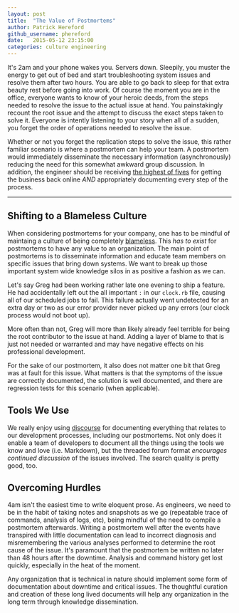 ```yaml
---
layout: post
title:  "The Value of Postmortems"
author: Patrick Hereford
github_username: phereford
date:   2015-05-12 23:15:00
categories: culture engineering
---
```


It's 2am and your phone wakes you. Servers down. Sleepily, you muster the energy
to get out of bed and start troubleshooting system issues and resolve them after
two hours. You are able to go back to sleep for that extra beauty rest
before going into work. Of course the moment you are in the office, everyone
wants to know of your heroic deeds, from the steps needed to resolve the issue
to the actual issue at hand. You painstakingly recount the root issue and the
attempt to discuss the exact steps taken to solve it. Everyone is intently
listening to your story when all of a sudden, you forget the order of operations
needed to resolve the issue.

Whether or not you forget the replication steps to solve the issue, this 
rather familiar scenario is where a postmortem can help your team. A postmortem
would immediately disseminate the necessary information (asynchronously)
reducing the need for this somewhat awkward group discussion. In addition,
the engineer should be receiving [the highest of fives](http://media.giphy.com/media/Cp9cUJc4hgNvG/giphy.gif)
for getting the business back online _AND_ appropriately documenting every
step of the process.
  
---
  
## Shifting to a Blameless Culture
When considering postmortems for your company, one has to be mindful of
maintaing a culture of being completely [blameless](https://codeascraft.com/2012/05/22/blameless-postmortems/).
This _has to exist_ for postmortems to have any value to an organization.
The main point of postmortems is to disseminate information and educate team 
members on specific issues that bring down systems. We want to break up those
important system wide knowledge silos in as positive a fashion as we can.
  
Let's say Greg had been working rather late one evening to ship a feature. He had
accidentally left out the all important `:` in our `clock.rb` file, causing all
of our scheduled jobs to fail. This failure actually went undetected for an
extra day or two as our error provider never picked up any errors (our clock
process would not boot up).
  
More often than not, Greg will more than likely already feel terrible for being
the root contributor to the issue at hand. Adding a layer of blame to that is
just not needed or warranted and may have negative effects on his professional
development.
  
For the sake of our postmortem, it also does not matter one bit that Greg was at 
fault for this issue. What matters is that the symptoms of the issue are 
correctly documented, the solution is well documented, and there are regression
tests for this scenario (when applicable).

## Tools We Use
We really enjoy using [discourse](https://github.com/discourse/discourse) for
documenting everything that relates to our development processes, including
our postmortems. Not only does it enable a team of 
developers to document all the things using the tools we know and love
(i.e. Markdown), but the threaded forum format _encourages continued discussion_ 
of the issues involved. The search quality is pretty good, too.
  
## Overcoming Hurdles
4am isn't the easiest time to write eloquent prose. As engineers, we need to be in 
the habit of taking notes and snapshots as we go (repeatable trace of commands,
analysis of logs, etc), being mindful of the need to compile a postmortem afterwards.
Writing a postmortem well after the events have
transpired with little documentation can lead to incorrect diagnosis and
misremembering the various analyses performed to determine the root cause of the
issue.  It's paramount that the postmortem be written no later than 48 hours after the
downtime. Analysis and command history get lost quickly, especially in the heat
of the moment.

Any organization that is technical in nature should implement some form of 
documentation about downtime and critical issues. The thoughtful curation and 
creation of these long lived documents will help any organization in the long
term through knowledge dissemination.
